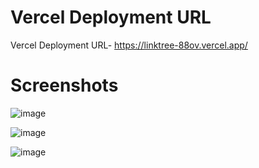 # Vercel Deployment URL

Vercel Deployment URL- https://linktree-88ov.vercel.app/

# Screenshots

![image](https://github.com/user-attachments/assets/0e54c87f-0021-45c9-9f22-aafb507d2cb0)

![image](https://github.com/user-attachments/assets/b2340f45-a6da-4b50-9b4e-2d0e48fad5a8)

![image](https://github.com/user-attachments/assets/a6e82ce8-44bb-4603-8245-3abdbc53717c)
